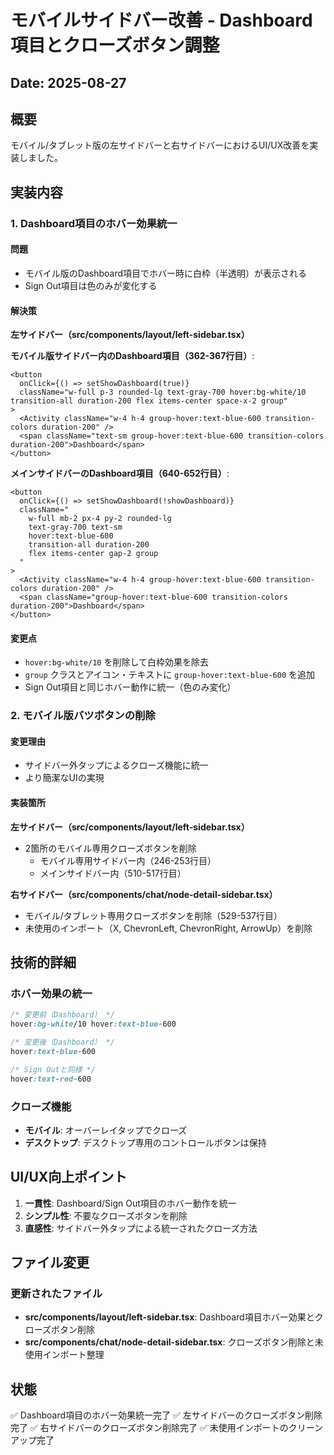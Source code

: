 # モバイルサイドバー改善 - Dashboard項目とクローズボタン調整

## Date: 2025-08-27

## 概要
モバイル/タブレット版の左サイドバーと右サイドバーにおけるUI/UX改善を実装しました。

## 実装内容

### 1. Dashboard項目のホバー効果統一

#### 問題
- モバイル版のDashboard項目でホバー時に白枠（半透明）が表示される
- Sign Out項目は色のみが変化する

#### 解決策
**左サイドバー（src/components/layout/left-sidebar.tsx）**

**モバイル版サイドバー内のDashboard項目（362-367行目）**:
```tsx
<button
  onClick={() => setShowDashboard(true)}
  className="w-full p-3 rounded-lg text-gray-700 hover:bg-white/10 transition-all duration-200 flex items-center space-x-2 group"
>
  <Activity className="w-4 h-4 group-hover:text-blue-600 transition-colors duration-200" />
  <span className="text-sm group-hover:text-blue-600 transition-colors duration-200">Dashboard</span>
</button>
```

**メインサイドバーのDashboard項目（640-652行目）**:
```tsx
<button 
  onClick={() => setShowDashboard(!showDashboard)}
  className="
    w-full mb-2 px-4 py-2 rounded-lg
    text-gray-700 text-sm
    hover:text-blue-600
    transition-all duration-200
    flex items-center gap-2 group
  "
>
  <Activity className="w-4 h-4 group-hover:text-blue-600 transition-colors duration-200" />
  <span className="group-hover:text-blue-600 transition-colors duration-200">Dashboard</span>
</button>
```

#### 変更点
- `hover:bg-white/10` を削除して白枠効果を除去
- `group` クラスとアイコン・テキストに `group-hover:text-blue-600` を追加
- Sign Out項目と同じホバー動作に統一（色のみ変化）

### 2. モバイル版バツボタンの削除

#### 変更理由
- サイドバー外タップによるクローズ機能に統一
- より簡潔なUIの実現

#### 実装箇所

**左サイドバー（src/components/layout/left-sidebar.tsx）**
- 2箇所のモバイル専用クローズボタンを削除
  - モバイル専用サイドバー内（246-253行目）
  - メインサイドバー内（510-517行目）

**右サイドバー（src/components/chat/node-detail-sidebar.tsx）**
- モバイル/タブレット専用クローズボタンを削除（529-537行目）
- 未使用のインポート（X, ChevronLeft, ChevronRight, ArrowUp）を削除

## 技術的詳細

### ホバー効果の統一
```css
/* 変更前（Dashboard） */
hover:bg-white/10 hover:text-blue-600

/* 変更後（Dashboard） */
hover:text-blue-600

/* Sign Outと同様 */
hover:text-red-600
```

### クローズ機能
- **モバイル**: オーバーレイタップでクローズ
- **デスクトップ**: デスクトップ専用のコントロールボタンは保持

## UI/UX向上ポイント

1. **一貫性**: Dashboard/Sign Out項目のホバー動作を統一
2. **シンプル性**: 不要なクローズボタンを削除
3. **直感性**: サイドバー外タップによる統一されたクローズ方法

## ファイル変更

### 更新されたファイル
- **src/components/layout/left-sidebar.tsx**: Dashboard項目ホバー効果とクローズボタン削除
- **src/components/chat/node-detail-sidebar.tsx**: クローズボタン削除と未使用インポート整理

## 状態
✅ Dashboard項目のホバー効果統一完了
✅ 左サイドバーのクローズボタン削除完了
✅ 右サイドバーのクローズボタン削除完了
✅ 未使用インポートのクリーンアップ完了
